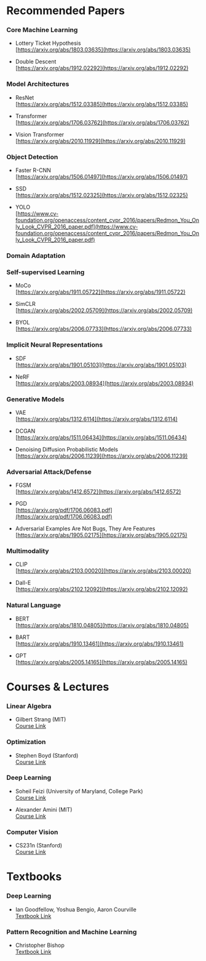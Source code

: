 # Recommended Papers

### Core Machine Learning

- Lottery Ticket Hypothesis <br>
[https://arxiv.org/abs/1803.03635](https://arxiv.org/abs/1803.03635)

- Double Descent <br>
[https://arxiv.org/abs/1912.02292](https://arxiv.org/abs/1912.02292)

### Model Architectures

- ResNet <br>
[https://arxiv.org/abs/1512.03385](https://arxiv.org/abs/1512.03385)

- Transformer <br>
[https://arxiv.org/abs/1706.03762](https://arxiv.org/abs/1706.03762)

- Vision Transformer <br>
[https://arxiv.org/abs/2010.11929](https://arxiv.org/abs/2010.11929)

### Object Detection

- Faster R-CNN <br>
[https://arxiv.org/abs/1506.01497](https://arxiv.org/abs/1506.01497)

- SSD <br>
[https://arxiv.org/abs/1512.02325](https://arxiv.org/abs/1512.02325)

- YOLO <br>
[https://www.cv-foundation.org/openaccess/content_cvpr_2016/papers/Redmon_You_Only_Look_CVPR_2016_paper.pdf](https://www.cv-foundation.org/openaccess/content_cvpr_2016/papers/Redmon_You_Only_Look_CVPR_2016_paper.pdf)


### Domain Adaptation

### Self-supervised Learning

- MoCo <br>
[https://arxiv.org/abs/1911.05722](https://arxiv.org/abs/1911.05722)

- SimCLR <br>
[https://arxiv.org/abs/2002.05709](https://arxiv.org/abs/2002.05709)

- BYOL <br>
[https://arxiv.org/abs/2006.07733](https://arxiv.org/abs/2006.07733)

### Implicit Neural Representations

- SDF <br>
[https://arxiv.org/abs/1901.05103](https://arxiv.org/abs/1901.05103)

- NeRF <br>
[https://arxiv.org/abs/2003.08934](https://arxiv.org/abs/2003.08934)

### Generative Models

- VAE <br>
[https://arxiv.org/abs/1312.6114](https://arxiv.org/abs/1312.6114)

- DCGAN <br>
[https://arxiv.org/abs/1511.06434](https://arxiv.org/abs/1511.06434)

- Denoising Diffusion Probabilistic Models <br>
[https://arxiv.org/abs/2006.11239](https://arxiv.org/abs/2006.11239)

### Adversarial Attack/Defense

- FGSM<br>
[https://arxiv.org/abs/1412.6572](https://arxiv.org/abs/1412.6572)

- PGD<br>
[https://arxiv.org/pdf/1706.06083.pdf](https://arxiv.org/pdf/1706.06083.pdf)

- Adversarial Examples Are Not Bugs, They Are Features <br>
[https://arxiv.org/abs/1905.02175](https://arxiv.org/abs/1905.02175)

### Multimodality

- CLIP <br>
[https://arxiv.org/abs/2103.00020](https://arxiv.org/abs/2103.00020)

- Dall-E <br>
[https://arxiv.org/abs/2102.12092](https://arxiv.org/abs/2102.12092)

### Natural Language

- BERT <br>
[https://arxiv.org/abs/1810.04805](https://arxiv.org/abs/1810.04805)

- BART <br>
[https://arxiv.org/abs/1910.13461](https://arxiv.org/abs/1910.13461)

- GPT <br>
[https://arxiv.org/abs/2005.14165](https://arxiv.org/abs/2005.14165)

# Courses & Lectures

### Linear Algebra

- Gilbert Strang (MIT) <br>
[Course Link](https://ocw.mit.edu/courses/18-06sc-linear-algebra-fall-2011/)

### Optimization

- Stephen Boyd (Stanford) <br>
[Course Link](https://www.youtube.com/playlist?list=PL3940DD956CDF0622)

### Deep Learning

- Soheil Feizi (University of Maryland, College Park) <br>
[Course Link](https://www.cs.umd.edu/class/fall2020/cmsc828W/)

- Alexander Amini (MIT) <br>
[Course Link](https://www.youtube.com/playlist?list=PLtBw6njQRU-rwp5__7C0oIVt26ZgjG9NI)

### Computer Vision

- CS231n (Stanford) <br>
[Course Link](http://cs231n.stanford.edu)

# Textbooks

### Deep Learning

- Ian Goodfellow, Yoshua Bengio, Aaron Courville <br>
[Textbook Link](https://www.deeplearningbook.org)

### Pattern Recognition and Machine Learning

- Christopher Bishop <br>
[Textbook Link](https://www.microsoft.com/en-us/research/uploads/prod/2006/01/Bishop-Pattern-Recognition-and-Machine-Learning-2006.pdf)
